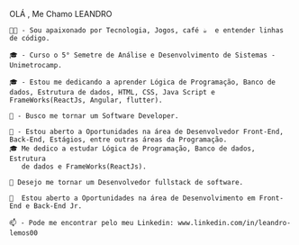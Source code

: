    OLÁ , Me Chamo LEANDRO

    👨‍💼 - Sou apaixonado por Tecnologia, Jogos, café ☕  e entender linhas de código.
    
    🎓 - Curso o 5° Semetre de Análise e Desenvolvimento de Sistemas - Unimetrocamp.
    
    🎓 - Estou me dedicando a aprender Lógica de Programação, Banco de dados, Estrutura de dados, HTML, CSS, Java Script e FrameWorks(ReactJs, Angular, flutter).

    👀 - Busco me tornar um Software Developer.

    💼 - Estou aberto a Oportunidades na área de Desenvolvedor Front-End, Back-End, Estágios, entre outras áreas da Programação.
    🎓 Me dedico a estudar Lógica de Programação, Banco de dados, Estrutura
       de dados e FrameWorks(ReactJs).

    👀 Desejo me tornar um Desenvolvedor fullstack de software.

    💼  Estou aberto a Oportunidades na área de Desenvolvimento em Front-End e Back-End Jr.

    📫 - Pode me encontrar pelo meu Linkedin: www.linkedin.com/in/leandro-lemos00


    

<!---
LeandroDev00/LeandroDev00 is a ✨ special ✨ repository because its `README.md` (this file) appears on your GitHub profile.
You can click the Preview link to take a look at your changes.
--->
